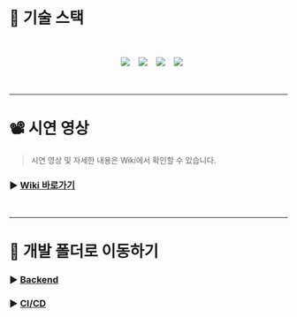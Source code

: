 # 🔧 기술 스택
<br>
<div align="center">
    <br>
    &nbsp;&nbsp;&nbsp;<img src="https://img.shields.io/badge/html5-%23E34F26?style=flat&logo=html5&logoColor=white">
    &nbsp;&nbsp;&nbsp;<img src="https://img.shields.io/badge/css3-%231572B6?style=flat&logo=css3&logoColor=white">
    &nbsp;&nbsp;&nbsp;<img src="https://img.shields.io/badge/javascript-%23323330?style=flat&logo=javascript&logoColor=%23F7DF1E">
    &nbsp;&nbsp;&nbsp;<img src="https://img.shields.io/badge/vue.js-%2335495e?style=flat&logo=vuedotjs&logoColor=%234FC08D">
    <br>
</div>
<br><br>

---

# 📽️ 시연 영상
> 시연 영상 및 자세한 내용은 Wiki에서 확인할 수 있습니다.
### ▶ [**Wiki 바로가기**](https://github.com/beyond-sw-camp/be06-fin-SimKids-Dealivery/wiki/%EA%B8%B0%EB%8A%A5-%EC%8B%9C%EC%97%B0-%EC%98%81%EC%83%81)

<br>

---

# 📂 개발 폴더로 이동하기

### ▶ [**Backend**](https://github.com/beyond-sw-camp/be06-fin-SimKids-Dealivery/tree/main/backend)

### ▶ [**CI/CD**](https://github.com/beyond-sw-camp/be06-fin-SimKids-Dealivery/tree/main/cicd)
